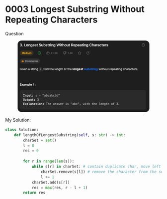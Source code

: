 # 0003 Longest Substring Without Repeating Characters

Question

<figure><img src="../.gitbook/assets/image (2).png" alt=""><figcaption></figcaption></figure>



My Solution:

```python
class Solution:
    def lengthOfLongestSubstring(self, s: str) -> int:
        charSet = set()
        l = 0
        res = 0

        for r in range(len(s)): 
            while s[r] in charSet: # contain duplicate char, move left pointer to 1 position right.
                charSet.remove(s[l]) # remove the character from the set
                l += 1
            charSet.add(s[r])
            res = max(res, r - l + 1)
        return res
```

